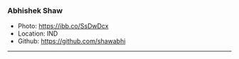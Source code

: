 ### Abhishek Shaw

- Photo: https://ibb.co/SsDwDcx
- Location: IND
- Github: https://github.com/shawabhi

***
